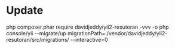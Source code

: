 Update
=====

php composer.phar require davidjeddy/yii2-resutoran -vvv -o
php console/yii --migrate/up migrationPath=./vendor/davidjeddy/yii2-resutoran/src/migrations/ --interactive=0
